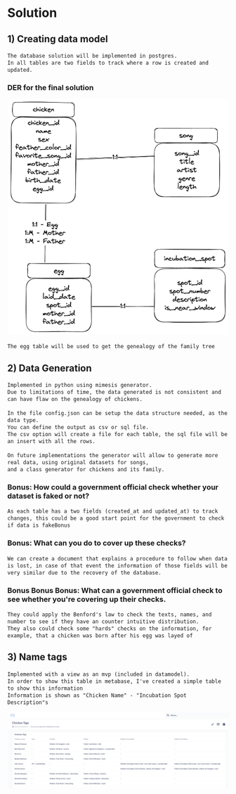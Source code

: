 # Solution

## 1) Creating data model
    The database solution will be implemented in postgres.
    In all tables are two fields to track where a row is created and updated.

### DER for the final solution
![Tentative DER](pictures/dataModel.png)

    The egg table will be used to get the genealogy of the family tree


## 2) Data Generation
    Implemented in python using mimesis generator.
    Due to limitations of time, the data generated is not consistent and can have flaw on the genealogy of chickens.

    In the file config.json can be setup the data structure needed, as the data type.
    You can define the output as csv or sql file.
    The csv option will create a file for each table, the sql file will be an insert with all the rows.

    On future implementations the generator will allow to generate more real data, using original datasets for songs,
    and a class generator for chickens and its family.
    
### Bonus: How could a government official check whether your dataset is faked or not?
    As each table has a two fields (created_at and updated_at) to track changes, this could be a good start point for the government to check if data is fakeBonus
### Bonus: What can you do to cover up these checks?
    We can create a document that explains a procedure to follow when data is lost, in case of that event the information of those fields will be very similar due to the recovery of the database.
### Bonus Bonus Bonus: What can a government official check to see whether you're covering up their checks.
    They could apply the Benford's law to check the texts, names, and number to see if they have an counter intuitive distribution.
    They also could check some "hards" checks on the information, for example, that a chicken was born after his egg was layed of

## 3) Name tags

    Implemented with a view as an mvp (included in datamodel).
    In order to show this table in metabase, I've created a simple table to show this information
    Information is shown as "Chicken Name" - "Incubation Spot Description"s

![Screen shot for the chicken tags](pictures/ChickenTags.png)


